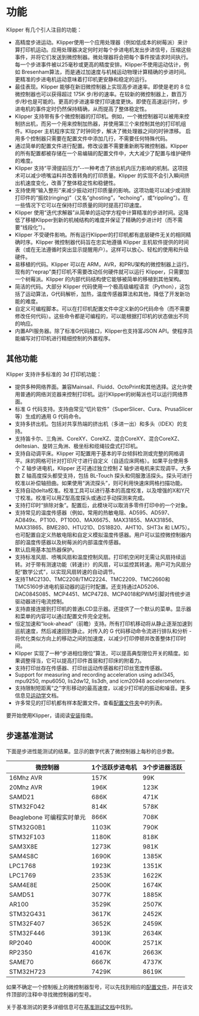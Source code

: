 # 功能

Klipper 有几个引人注目的功能：

* 高精度步进运动。Klipper使用一个应用处理器（例如低成本的树莓派）来计算打印机运动。应用处理器决定何时对每个步进电机发出步进信号，压缩这些事件，并将它们发送到微控制器。微处理器将会把每个事件按请求时间执行。每一个步进事件被以25毫秒或更高的精度安排。Klipper不使用运动估计，例如 Bresenham算法，而是通过加速度与机械运动物理计算精确的步进时间。更精准的步进电机运动意味着打印机更安静和稳定的运行。
* 最佳表现。Klipper 能够在新旧微控制器上实现高步进速率。即使是老的 8 位微控制器也可以获得超过 175K 步/秒的速率。在较新的微控制器上，数百万步/秒也是可能的。更高的步进速率使打印速度更快。即使在高速运行时，步进电机的事件定时仍然保持精确，从而提高了整体稳定性。
* Klipper 支持带有多个微控制器的打印机。例如，一个微控制器可以被用来控制挤出机，而另一个用来控制加热器，并使用第三个来控制其他的打印机组件。Klipper 主机程序实现了时钟同步，解决了微处理器之间的时钟漂移。 启用多个控制器只需要在配置文件中添加几行，不需要任何特殊代码。
* 通过简单的配置文件进行配置。修改设置不需要重新刷写微控制器。Klipper 的所有配置都被存储在一个易编辑的配置文件中，大大减少了配置与维护硬件的难度。
* Klipper 支持“平滑提前压力”--一种考虑了挤出机内压力影响的机制。这项技术可以减少喷嘴溢料并改善转角的打印质量。Klipper 的实现不会引入瞬间挤出机速度变化，改善了整体稳定性和稳健性。
* 支持使用“输入整形”来减少振动对打印质量的影响。这项功能可以减少或消除打印件的“振纹(ringing)”（又名“ghosting”，“echoing”，或“rippling”）。在一些情况下它可以在保持打印质量的同时提高打印速度。
* Klipper 使用“迭代求解器”从简单的运动学方程中计算精准的步进时间。这降低了移植Klipper到新的机械结构的难度并保证了精确的步进计时（而不需要“线段化”）。
* Klipper 不受硬件影响。所有运行Klipper的打印机都有底层硬件无关的相同精确时序。Klipper 微控制器代码旨在忠实地遵循 Klipper 主机软件提供的时间表（或在无法遵循时突出显示提醒用户）。这样可以放心、轻松的使用和升级硬件。
* 易移植的代码。Klipper 可以在 ARM，AVR，和PRU架构的微控制器上运行。现有的“reprap”类打印机不需要改动任何硬件就可以运行 Klipper，只需要加一个树莓派。Klipper 的内部代码结构使它能够被简单的移植到其他架构。
* 简洁的代码。大部分 Klipper 代码使用一个极高级编程语言（Python），这包括了运动算法，G代码解析，加热，温度传感器算法和其他，降低了开发新功能的难度。
* 自定义可编程脚本。可以在打印机配置文件中定义新的G代码命令（而不需要修改任何代码）。这些命令都是可编程的，可以能根据打印机的状态做出不同的响应。
* 内置API服务器。除了标准G代码接口，Klipper也支持富JSON API。使程序员能编写对打印机进行精细控制的外置程序。

## 其他功能

Klipper 支持许多标准的 3d 打印机功能：

* 提供多种网络界面。兼容Mainsail、Fluidd、OctoPrint和其他选择。这允许使用普通的网络浏览器来控制打印机。运行Klipper的树莓派也可以运行网络界面。
* 标准 G 代码支持。支持由常见“切片软件”（SuperSlicer、Cura、PrusaSlicer 等）生成的通用 G 代码命令。
* 支持多挤出机。包括对共享热端的挤出机（多进一出）和多头（IDEX）的支持。
* 支持笛卡尔、三角洲、CoreXY、CoreXZ、混合CoreXY、混合CoreXZ、deltesian、旋转三角洲、极坐标和缆绳铰盘式打印机。
* 支持自动调平床。Klipper 可配置用于基本的平台倾斜检测或完整的网格调平。床的网格可针对打印尺寸进行自定义（自适应床网格）。如果平台使用多个 Z 轴步进电机，Klipper 还可通过独立控制 Z 轴步进电机来实现调平。大多数 Z 轴高度探头都受支持，包括 BL-Touch 探头和伺服激活探头。探头可进行校准以补偿轴扭曲。如果使用“涡流探头”，则可利用快速床网格扫描功能。
* 支持自动delta校准。校准工具可以进行基本的高度校准，以及增强的X和Y尺寸校准。校准可以用Z型高度探头或通过手动探测来完成。
* 支持打印时“排除对象”。配置后，此模块可以取消多零件打印中的一个对象。
* 支持常见的温度传感器（例如，常用的热敏电阻、AD595、AD597、AD849x、PT100、PT1000、MAX6675、MAX31855、MAX31856、MAX31865、BME280、HTU21D、DS18B20、AHT10、SHT3x 和 LM75）。也可配置自定义热敏电阻和自定义模拟温度传感器。用户可以监控微控制器内部的温度传感器以及树莓派的内部温度传感器。
* 默认启用基本加热器保护。
* 支持标准风扇、喷嘴风扇和温度控制风扇。打印机空闲时无需让风扇持续运转。对于带有测速功能（转速计）的风扇，可以监控其转速。用户可为风扇分配“数学公式”，以实现风扇转速的自动调节。
* 支持TMC2130、TMC2208/TMC2224、TMC2209、TMC2660和TMC5160步进电机驱动器的运行时配置。还支持通过AD5206、DAC084S085、MCP4451、MCP4728、MCP4018和PWM引脚对传统步进驱动器进行电流控制。
* 支持直接连接到打印机的普通LCD显示器。还提供了一个默认的菜单。显示器和菜单的内容可以通过配置文件完全定制。
* 恒定加速和“look-ahead”（前瞻）支持。所有打印机移动将从静止逐渐加速到巡航速度，然后减速回到静止。对传入的 G 代码移动命令流进行排队和分析 - 将优化类似方向上的移动之间的加速度，以减少打印停顿并改善整体打印时间。
* Klipper 实现了一种“步进相位限位”算法，可以提高典型限位开关的精度。如果调整得当，它可以提高打印件首层和打印床的附着力。
* 支持打印丝存在传感器、打印丝运动传感器和打印丝宽度传感器。
* Support for measuring and recording acceleration using adxl345, mpu9250, mpu6050, lis2dw12, lis3dh, and icm20948 accelerometers.
* 支持限制短距离“之”字形移动的最高速度，以减少打印机的振动和噪音。更多信息见[运动学](Kinematics.md)文档。
* 许多常见的打印机都有样本配置文件。查看[配置文件夹](../config/)中的列表。

要开始使用Klipper，请阅读[安装](Installation.md)指南。

## 步速基准测试

下面是步进性能测试的结果。显示的数字代表了微控制器上每秒的总步数。

| 微控制器 | 1个活跃步进电机 | 3个步进器活跃 |
| --- | --- | --- |
| 16Mhz AVR | 157K | 99K |
| 20Mhz AVR | 196K | 123K |
| SAMD21 | 686K | 471K |
| STM32F042 | 814K | 578K |
| Beaglebone 可编程实时单元 | 866K | 708K |
| STM32G0B1 | 1103K | 790K |
| STM32F103 | 1180K | 818K |
| SAM3X8E | 1273K | 981K |
| SAM4S8C | 1690K | 1385K |
| LPC1768 | 1923K | 1351K |
| LPC1769 | 2353K | 1622K |
| SAM4E8E | 2500K | 1674K |
| SAMD51 | 3077K | 1885K |
| AR100 | 3529K | 2507K |
| STM32G431 | 3617K | 2452K |
| STM32F407 | 3652K | 2459K |
| STM32F446 | 3913K | 2634K |
| RP2040 | 4000K | 2571K |
| RP2350 | 4167K | 2663K |
| SAME70 | 6667K | 4737K |
| STM32H723 | 7429K | 8619K |

如果不确定一个控制板上的微控制器型号，可以先找到相应的[配置文件](../config/)，并在该文件顶部的注释中寻找微控制器的型号。

关于基准测试的更多详细信息可在[基准测试文档](Benchmarks.md)中找到。
